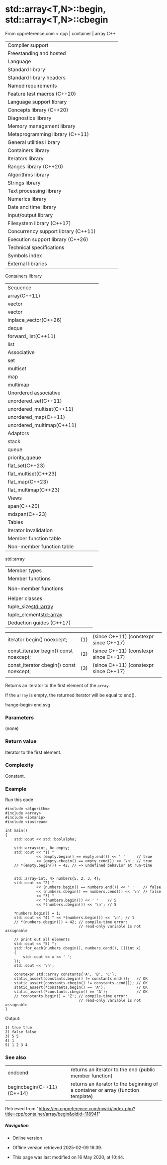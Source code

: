 # std::array<T,N>::begin, std::array<T,N>::cbegin

From cppreference.com
< cpp‎ | container‎ | array
C++

|  |  |  |  |  |
| --- | --- | --- | --- | --- |
| Compiler support | | | | |
| Freestanding and hosted | | | | |
| Language | | | | |
| Standard library | | | | |
| Standard library headers | | | | |
| Named requirements | | | | |
| Feature test macros (C++20) | | | | |
| Language support library | | | | |
| Concepts library (C++20) | | | | |
| Diagnostics library | | | | |
| Memory management library | | | | |
| Metaprogramming library (C++11) | | | | |
| General utilities library | | | | |
| Containers library | | | | |
| Iterators library | | | | |
| Ranges library (C++20) | | | | |
| Algorithms library | | | | |
| Strings library | | | | |
| Text processing library | | | | |
| Numerics library | | | | |
| Date and time library | | | | |
| Input/output library | | | | |
| Filesystem library (C++17) | | | | |
| Concurrency support library (C++11) | | | | |
| Execution support library (C++26) | | | | |
| Technical specifications | | | | |
| Symbols index | | | | |
| External libraries | | | | |

Containers library

|  |  |  |  |  |
| --- | --- | --- | --- | --- |
| Sequence | | | | |
| array(C++11) | | | | |
| vector | | | | |
| vector<bool> | | | | |
| inplace_vector(C++26) | | | | |
| deque | | | | |
| forward_list(C++11) | | | | |
| list | | | | |
| Associative | | | | |
| set | | | | |
| multiset | | | | |
| map | | | | |
| multimap | | | | |
| Unordered associative | | | | |
| unordered_set(C++11) | | | | |
| unordered_multiset(C++11) | | | | |
| unordered_map(C++11) | | | | |
| unordered_multimap(C++11) | | | | |
| Adaptors | | | | |
| stack | | | | |
| queue | | | | |
| priority_queue | | | | |
| flat_set(C++23) | | | | |
| flat_multiset(C++23) | | | | |
| flat_map(C++23) | | | | |
| flat_multimap(C++23) | | | | |
| Views | | | | |
| span(C++20) | | | | |
| mdspan(C++23) | | | | |
| Tables | | | | |
| Iterator invalidation | | | | |
| Member function table | | | | |
| Non-member function table | | | | |

std::array

|  |  |  |  |  |
| --- | --- | --- | --- | --- |
| Member types | | | | |
| Member functions | | | | |
| |  |  |  |  |  | | --- | --- | --- | --- | --- | | Element access | | | | | | array::at | | | | | | [array::operator[]](operator_at.html "cpp/container/array/operator at") | | | | | | array::front | | | | | | array::back | | | | | | array::data | | | | | | Operations | | | | | | array::fill | | | | | | array::swap | | | | | | |  |  |  |  |  | | --- | --- | --- | --- | --- | | Iterators | | | | | | ****array::beginarray::cbegin**** | | | | | | array::endarray::cend | | | | | | array::rbeginarray::crbegin | | | | | | array::rendarray::crend | | | | | | |  |  |  |  |  | | --- | --- | --- | --- | --- | | Capacity | | | | | | array::empty | | | | | | array::size | | | | | | array::max_size | | | | | |  | | | | | |  | | | | | |  | | | | | |  | | | | | |  | | | | | |
| Non-member functions | | | | |
| |  |  |  |  |  | | --- | --- | --- | --- | --- | | operator==operator<=>(C++20) | | | | | | get(std::array) | | | | | | swap(std::array) | | | | | | to_array(C++20) | | | | | | |  |  |  |  |  | | --- | --- | --- | --- | --- | | operator|=operator<operator>operator<=operator>=(until C++20)(until C++20)(until C++20)(until C++20)(until C++20) | | | | | |
| Helper classes | | | | |
| tuple_size<std::array> | | | | |
| tuple_element<std::array> | | | | |
| Deduction guides (C++17) | | | | |

|  |  |  |
| --- | --- | --- |
| iterator begin() noexcept; | (1) | (since C++11)  (constexpr since C++17) |
| const_iterator begin() const noexcept; | (2) | (since C++11)  (constexpr since C++17) |
| const_iterator cbegin() const noexcept; | (3) | (since C++11)  (constexpr since C++17) |
|  |  |  |

Returns an iterator to the first element of the `array`.

If the `array` is empty, the returned iterator will be equal to end().

!range-begin-end.svg

### Parameters

(none)

### Return value

Iterator to the first element.

### Complexity

Constant.

### Example

Run this code

```
#include <algorithm>
#include <array>
#include <iomanip>
#include <iostream>
 
int main()
{
    std::cout << std::boolalpha;
 
    std::array<int, 0> empty;
    std::cout << "1) "
              << (empty.begin() == empty.end()) << ' '     // true
              << (empty.cbegin() == empty.cend()) << '\n'; // true
    // *(empty.begin()) = 42; // => undefined behavior at run-time
 
 
    std::array<int, 4> numbers{5, 2, 3, 4};
    std::cout << "2) "
              << (numbers.begin() == numbers.end()) << ' '    // false
              << (numbers.cbegin() == numbers.cend()) << '\n' // false
              << "3) "
              << *(numbers.begin()) << ' '    // 5
              << *(numbers.cbegin()) << '\n'; // 5
 
    *numbers.begin() = 1;
    std::cout << "4) " << *(numbers.begin()) << '\n'; // 1
    // *(numbers.cbegin()) = 42; // compile-time error: 
                                 // read-only variable is not assignable
 
    // print out all elements
    std::cout << "5) ";
    std::for_each(numbers.cbegin(), numbers.cend(), [](int x)
    {
        std::cout << x << ' ';
    });
    std::cout << '\n';
 
    constexpr std::array constants{'A', 'B', 'C'};
    static_assert(constants.begin() != constants.end());   // OK
    static_assert(constants.cbegin() != constants.cend()); // OK
    static_assert(*constants.begin() == 'A');              // OK
    static_assert(*constants.cbegin() == 'A');             // OK
    // *constants.begin() = 'Z'; // compile-time error: 
                                 // read-only variable is not assignable
}

```

Output:

```
1) true true
2) false false
3) 5 5
4) 1
5) 1 2 3 4

```

### See also

|  |  |
| --- | --- |
| endcend | returns an iterator to the end   (public member function) |
| begincbegin(C++11)(C++14) | returns an iterator to the beginning of a container or array   (function template) |

Retrieved from "<https://en.cppreference.com/mwiki/index.php?title=cpp/container/array/begin&oldid=118941>"

##### Navigation

- Online version
- Offline version retrieved 2025-02-09 16:39.

- This page was last modified on 16 May 2020, at 10:44.